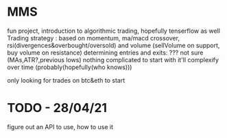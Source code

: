 # MMS
fun project, introduction to algorithmic trading, hopefully tenserflow as well
Trading strategy : based on momentum, ma/macd crossover, rsi(divergences&overbought/oversold) and volume (sellVolume on support, buy volume on resistance)
determining entries and exits: ??? not sure (MAs,ATR?,previous lows)
nothing complicated to start with it'll complexify over time (probably(hopefully(who knows)))

only looking for trades on btc&eth to start

# TODO - 28/04/21
figure out an API to use, how to use it


